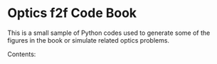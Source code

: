 # Optics f2f Code Book

This is a small sample of Python codes used to generate some of the figures in the book or simulate related optics problems.

Contents:



```{tableofcontents}
```
